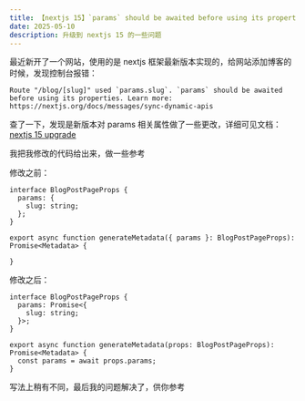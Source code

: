 ```yaml
---
title: 【nextjs 15】`params` should be awaited before using its properties
date: 2025-05-10
description: 升级到 nextjs 15 的一些问题
---
```


最近新开了一个网站，使用的是 nextjs 框架最新版本实现的，给网站添加博客的时候，发现控制台报错：

```
Route "/blog/[slug]" used `params.slug`. `params` should be awaited before using its properties. Learn more: https://nextjs.org/docs/messages/sync-dynamic-apis
```

查了一下，发现是新版本对 params 相关属性做了一些更改，详细可见文档： [nextjs 15 upgrade](https://nextjs.org/docs/app/guides/upgrading/version-15#async-request-apis-breaking-change)

我把我修改的代码给出来，做一些参考

修改之前：

```
interface BlogPostPageProps {
  params: {
    slug: string;
  };
}

export async function generateMetadata({ params }: BlogPostPageProps): Promise<Metadata> {

}
```

修改之后：

```
interface BlogPostPageProps {
  params: Promise<{
    slug: string;
  }>;
}

export async function generateMetadata(props: BlogPostPageProps): Promise<Metadata> {
  const params = await props.params;
}
```

写法上稍有不同，最后我的问题解决了，供你参考